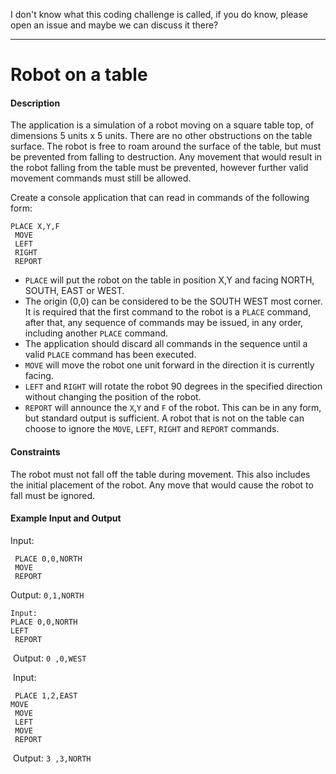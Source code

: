 I don't know what this coding challenge is called, if you do know, please open an issue and maybe we can discuss it there?

---

# Robot on a table

#### Description

The application is a simulation of a robot moving on a square table top, of dimensions 5 units x 5 units. There are no other obstructions on the table surface. The robot is free to roam around the surface of the table, but must be prevented from falling to destruction. Any movement that would result in the robot falling from the table must be prevented, however further valid movement commands must still be allowed.

Create a console application that can read in commands of the following form:

```
PLACE X,Y,F
 MOVE
 LEFT
 RIGHT
 REPORT
```

- `PLACE` will put the robot on the table in position X,Y and facing NORTH, SOUTH, EAST or WEST.
- The origin (0,0) can be considered to be the SOUTH WEST most corner. It is required that the first command to the robot is a `PLACE` command, after that, any sequence of commands may be issued, in any order, including another `PLACE` command.
- The application should discard all commands in the sequence until a valid `PLACE` command has been executed.
- `MOVE` will move the robot one unit forward in the direction it is currently facing.
- `LEFT` and `RIGHT` will rotate the robot 90 degrees in the specified direction without changing the position of the robot.
- `REPORT` will announce the `X`,`Y` and `F` of the robot. This can be in any form, but standard output is sufficient. A robot that is not on the table can choose to ignore the `MOVE`, `LEFT`, `RIGHT` and `REPORT` commands.


#### Constraints

The robot must not fall off the table during movement. This also includes the initial placement of the robot. Any move that would cause the robot to fall must be ignored.

#### Example Input and Output

Input:

```
 PLACE 0,0,NORTH
 MOVE
 REPORT  
```

Output: `0,1,NORTH`

```
Input: 
PLACE 0,0,NORTH
LEFT
 REPORT 
```

 Output: `0 ,0,WEST`

 Input:

```
 PLACE 1,2,EAST
MOVE
 MOVE
 LEFT
 MOVE
 REPORT
```

 Output: `3 ,3,NORTH`
